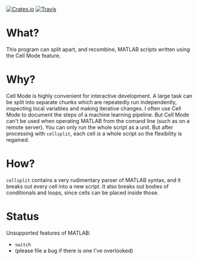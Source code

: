 [![Crates.io](https://img.shields.io/crates/v/cellsplit.svg)]()
[![Travis](https://img.shields.io/travis/durka/cellsplit.svg)]()

What?
=====

This program can split apart, and recombine, MATLAB scripts written using the Cell Mode feature.

Why?
====

Cell Mode is highly convenient for interactive development. A large task can be split into separate chunks which are repeatedly run independently, inspecting local variables and making iterative changes. I often use Cell Mode to document the steps of a machine learning pipeline. But Cell Mode can't be used when operating MATLAB from the comand line (such as on a remote server). You can only run the whole script as a unit. But after processing with `cellsplit`, each cell _is_ a whole script so the flexibility is regained.

How?
====

`cellsplit` contains a very rudimentary parser of MATLAB syntax, and it breaks out every cell into a new script. It also breaks out bodies of conditionals and loops, since cells can be placed inside those.

Status
======

Unsupported features of MATLAB:

- `switch`
- (please file a bug if there is one I've overlooked)


